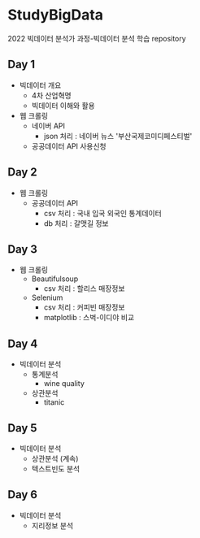 # StudyBigData
2022 빅데이터 분석가 과정-빅데이터 분석 학습 repository

## Day 1
- 빅데이터 개요
  - 4차 산업혁명
  - 빅데이터 이해와 활용
- 웹 크롤링
  - 네이버 API
    - json 처리 : 네이버 뉴스 '부산국제코미디페스티벌'
  - 공공데이터 API 사용신청

## Day 2
- 웹 크롤링
  - 공공데이터 API
      - csv 처리 : 국내 입국 외국인 통계데이터
      - db 처리 : 갈맷길 정보

## Day 3
- 웹 크롤링
  - Beautifulsoup
    - csv 처리 : 할리스 매장정보
  - Selenium
    - csv 처리 : 커피빈 매장정보
    - matplotlib : 스벅-이디야 비교

## Day 4
  - 빅데이터 분석
    - 통계분석
      - wine quality
    - 상관분석
      - titanic

## Day 5
  - 빅데이터 분석
    - 상관분석 (계속)
    - 텍스트빈도 분석

## Day 6
  - 빅데이터 분석
    - 지리정보 분석
